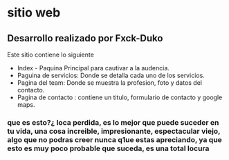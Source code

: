 # sitio web
## Desarrollo realizado por Fxck-Duko
Este sitio contiene lo siguiente 
- Index - Paquina Principal para cautivar a la audencia.
- Paguina de servicios: Donde se detalla cada uno de los servicios.
- Pagina del team: Donde se muestra la profesion, foto y datos del contacto.
- Pagina de contacto : contiene un titulo, formulario de contacto y google maps.

### que es esto?¿ loca perdida, es lo mejor que puede suceder en tu vida, una cosa increible, impresionante, espectacular viejo, algo que no podras creer nunca q1ue estas apreciando, ya que esto es muy poco probable que suceda, es una total locura 